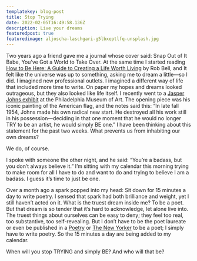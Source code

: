 ```yaml
---
templatekey: blog-post
title: Stop Trying
date: 2022-02-05T16:49:58.136Z
description: Live your dreams
featuredpost: true
featuredimage: aljoscha-laschgari-g5lbxeptlfq-unsplash.jpg
---
```

Two years ago a friend gave me a journal whose cover said: Snap Out of It Babe, You've Got a World to Take Over. At the same time I started reading [How to Be Here: A Guide to Creating a Life Worth Living](https://www.amazon.com/How-Be-Here-Creating-Living/dp/0062356305/ref=tmm_pap_swatch_0?_encoding=UTF8&qid=1644079858&sr=8-1) by Rob Bell, and It felt like the universe was up to something, asking me to dream a little—so I did. I imagined new professional outlets. I imagined a different way of life that included more time to write. On paper my hopes and dreams looked outrageous, but they also looked like life itself. I recently went to a [Jasper Johns exhibit](https://philamuseum.org/calendar/exhibition/jasper-johns-mindmirror) at the Philadelphia Museum of Art. The opening piece was his iconic painting of the American flag, and the notes said this: “In late fall 1954, Johns made his own radical new start. He destroyed all his work still in his possession—deciding in that one moment that he would no longer TRY to be an artist, he would simply BE one.” I have been thinking about this statement for the past two weeks. What prevents us from inhabiting our own dreams? 

We do, of course. 

I spoke with someone the other night, and he said: “You’re a badass, but you don’t always believe it.” I’m sitting with my calendar this morning trying to make room for all I have to do and want to do and trying to believe I am a badass. I guess it’s time to just be one. 

Over a month ago a spark popped into my head: Sit down for 15 minutes a day to write poetry. I sensed that spark had both brilliance and weight, yet I still haven’t acted on it. What is the truest dream inside me? To be a poet. But that dream is so tender that it’s hard to acknowledge, let alone live into. The truest things about ourselves can be easy to deny; they feel too real, too substantive, too self-revealing. But I don’t have to be the poet laureate or even be published in a [Poetry](https://www.poetryfoundation.org/poetrymagazine?gclid=Cj0KCQiA3fiPBhCCARIsAFQ8QzVDH3Crou1gta1aQo__Y7VRbGysw-czJSpARV69AM7SzSJNrFs0HO8aAl2XEALw_wcB) or [The New Yorker](https://www.newyorker.com) to be a poet; I simply have to write poetry. So the 15 minutes a day are being added to my calendar. 

When will you stop TRYING and simply BE? And who will that be?